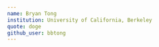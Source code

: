 ```yaml
---
name: Bryan Tong
institution: University of California, Berkeley
quote: doge
github_user: bbtong
---
```

